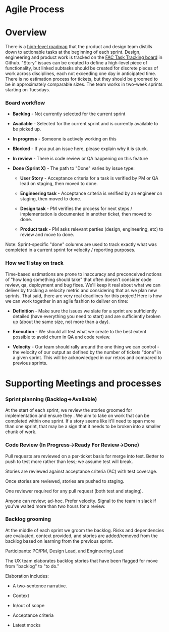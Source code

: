 Agile Process
===================

# Overview

There is a [high-level roadmap](https://app.mural.co/t/gsa6/m/gsa6/1646336450605/6a77a27a287989f91e1c0dfbcf9be4dec6e49393?sender=ua4d37dfba3f1e69e09078790) that the product and design team distills down to actionable tasks at the beginning of each sprint. Design, engineering and product work is tracked on the [FAC Task Tracking board](https://github.com/GSA-TTS/FAC/projects/1) in Github. "Story" issues can be created to define a high-level piece of functionality, but linked subtasks should be created for discrete pieces of work across disciplines, each not exceeding one day in anticipated time. There is no estimation process for tickets, but they should be groomed to be in approximately comparable sizes. The team works in two-week sprints starting on Tuesdays.

### Board workflow

- **Backlog** - Not currently selected for the current sprint

- **Available** - Selected for the current sprint and is currently available to be picked up.

- **In progress** - Someone is actively working on this

- **Blocked** - If you put an issue here, please explain why it is stuck.

- **In review** - There is code review or QA happening on this feature

- **Done (Sprint X)** - The path to "Done" varies by issue type:

    - **User Story** - Acceptance criteria for a task is verified by PM or QA lead on staging, then moved to done. 

    - **Engineering task** - Acceptance criteria is verified by an engineer on staging, then moved to done. 

    - **Design task** - PM verifies the process for next steps / implementation is documented in another ticket, then moved to done. 

    - **Product task** - PM asks relevant parties (design, engineering, etc) to review and move to done.  

Note: Sprint-specific "done" columns are used to track exactly what was completed in a current sprint for velocity / reporting purposes.

### How we'll stay on track

Time-based estimations are prone to inaccuracy and preconceived notions of "how long something should take" that often doesn't consider code review, qa, deployment and bug fixes. We'll keep it real about what we can deliver by tracking a velocity metric and considering that as we plan new sprints. That said, there are very real deadlines for this project! Here is how we can work together in an agile fashion to deliver on time:

-   **Definition** - Make sure the issues we slate for a sprint are sufficiently detailed (have everything you need to start) and are sufficiently broken up (about the same size, not more than a day).

-   **Execution** - We should all test what we create to the best extent possible to avoid churn in QA and code review.

-   **Velocity** - Our team should rally around the one thing we can control - the velocity of our output as defined by the number of tickets "done" in a given sprint. This will be acknowledged in our retros and compared to previous sprints.

# Supporting Meetings and processes

### Sprint planning (Backlog->Available)

At the start of each sprint, we review the stories groomed for implementation and ensure they . We aim to take on work that can be completed within one sprint. If a story seems like it'll need to span more than one sprint, that may be a sign that it needs to be broken into a smaller chunk of work.

### Code Review (In Progress->Ready For Review->Done)

Pull requests are reviewed on a per-ticket basis for merge into test. Better to push to test more rather than less; we assume test will break.

Stories are reviewed against acceptance criteria (AC) with test coverage.

Once stories are reviewed, stories are pushed to staging.

One reviewer required for any pull request (both test and staging).

Anyone can review; ad-hoc. Prefer velocity. Signal to the team in slack if you've waited more than two hours for a review.

### Backlog grooming

At the middle of each sprint we groom the backlog. Risks and dependencies are evaluated, context provided, and stories are added/removed from the backlog based on learning from the previous sprint.

Participants: PO/PM, Design Lead, and Engineering Lead

The UX team elaborates backlog stories that have been flagged for move from "backlog" to "to do."

Elaboration includes:

-   A two-sentence narrative.

-   Context

-   In/out of scope

-   Acceptance criteria

-   Latest mocks